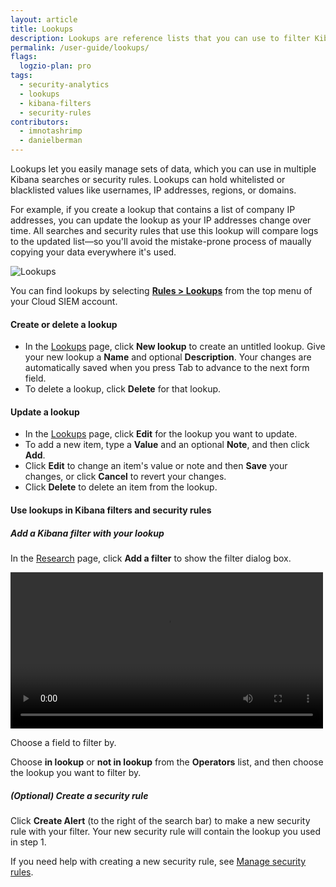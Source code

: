 ```yaml
---
layout: article
title: Lookups
description: Lookups are reference lists that you can use to filter Kibana results or to power your security rules. Using lookups, you can maintain lists of anything you want to filter by, such as users, IP addresses, regions, or domains.
permalink: /user-guide/lookups/
flags:
  logzio-plan: pro
tags:
  - security-analytics
  - lookups
  - kibana-filters
  - security-rules
contributors:
  - imnotashrimp
  - danielberman
---
```


Lookups let you easily manage sets of data, which you can use in multiple Kibana searches or security rules.
Lookups can hold whitelisted or blacklisted values like usernames, IP addresses, regions, or domains.

For example, if you create a lookup that contains a list of company IP addresses, you can update the lookup as your IP addresses change over time.
All searches and security rules that use this lookup will compare logs to the updated list—so you'll avoid the mistake-prone process of maually copying your data everywhere it's used.

![Lookups](https://dytvr9ot2sszz.cloudfront.net/logz-docs/lookups/lookups.png)

You can find lookups by selecting
[**Rules > Lookups**](https://app.logz.io/#/dashboard/security/rules/lookup)
from the top menu of your Cloud SIEM account.

#### Create or delete a lookup

* In the [Lookups](https://app.logz.io/#/dashboard/security/rules/lookup) page,
  click **New lookup** to create an untitled lookup.
  Give your new lookup a **Name** and optional **Description**.
  Your changes are automatically saved when you press Tab to advance to the next form field.
* To delete a lookup,
  click **Delete** for that lookup.

#### Update a lookup

* In the [Lookups](https://app.logz.io/#/dashboard/security/rules/lookup) page,
  click **Edit** for the lookup you want to update.
* To add a new item,
  type a **Value** and an optional **Note**, and then click **Add**.
* Click **Edit** to change an item's value or note and then **Save** your changes,
  or click **Cancel** to revert your changes.
* Click **Delete** to delete an item from the lookup.

#### Use lookups in Kibana filters and security rules

<div class="tasklist">

##### Add a Kibana filter with your lookup

In the [Research](https://app.logz.io/#/dashboard/security/research) page,
click **Add a filter** to show the filter dialog box.

<video autoplay controls loop width="500">
  <source src="{{site.baseurl}}/videos/lookups/add-lookup-in-kibana.mp4" type="video/mp4" />
</video>

Choose a field to filter by.

Choose **in lookup** or **not in lookup** from the **Operators** list,
and then choose the lookup you want to filter by.

##### _(Optional)_ Create a security rule

Click **Create Alert** (to the right of the search bar)
to make a new security rule with your filter.
Your new security rule will contain the lookup you used in step 1.

If you need help with creating a new security rule,
see [Manage security rules]({{site.baseurl}}/user-guide/cloud-siem/manage-security-rules.html).
